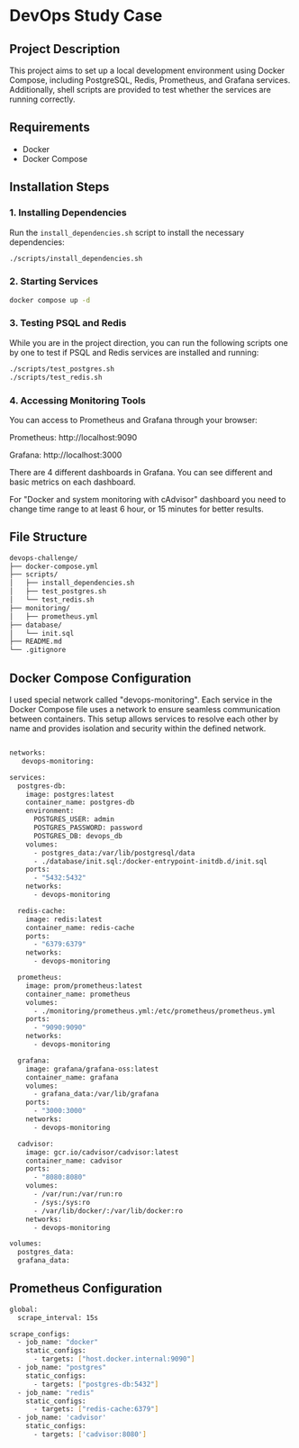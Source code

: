 # DevOps Study Case

## Project Description
This project aims to set up a local development environment using Docker Compose, including PostgreSQL, Redis, Prometheus, and Grafana services. Additionally, shell scripts are provided to test whether the services are running correctly.

## Requirements
- Docker
- Docker Compose

## Installation Steps

### 1. Installing Dependencies
Run the `install_dependencies.sh` script to install the necessary dependencies:
```bash
./scripts/install_dependencies.sh
```
### 2. Starting Services
```bash
docker compose up -d
```

### 3. Testing PSQL and Redis
While you are in the project direction, you can run the following scripts one by one to test if PSQL and Redis services are installed and running:
```bash
./scripts/test_postgres.sh
./scripts/test_redis.sh
```
### 4. Accessing Monitoring Tools 
You can access to Prometheus and Grafana through your browser: 

Prometheus: http://localhost:9090

Grafana: http://localhost:3000

There are 4 different dashboards in Grafana. You can see different and basic metrics on each dashboard. 

For "Docker and system monitoring with cAdvisor" dashboard you need to change time range to at least 6 hour, or 15 minutes for better results.

## File Structure
```bash
devops-challenge/
├── docker-compose.yml
├── scripts/
│   ├── install_dependencies.sh
│   ├── test_postgres.sh
│   └── test_redis.sh
├── monitoring/
│   ├── prometheus.yml
├── database/
│   └── init.sql
├── README.md
└── .gitignore
 ```

## Docker Compose Configuration

I used special network called "devops-monitoring". Each service in the Docker Compose file uses a network to ensure seamless communication between containers. This setup allows services to resolve each other by name and provides isolation and security within the defined network.

```bash

networks: 
   devops-monitoring:

services:
  postgres-db:
    image: postgres:latest
    container_name: postgres-db
    environment:
      POSTGRES_USER: admin
      POSTGRES_PASSWORD: password
      POSTGRES_DB: devops_db
    volumes:
      - postgres_data:/var/lib/postgresql/data
      - ./database/init.sql:/docker-entrypoint-initdb.d/init.sql
    ports:
      - "5432:5432"
    networks: 
      - devops-monitoring

  redis-cache:
    image: redis:latest
    container_name: redis-cache
    ports:
      - "6379:6379"
    networks: 
      - devops-monitoring

  prometheus:
    image: prom/prometheus:latest
    container_name: prometheus
    volumes:
      - ./monitoring/prometheus.yml:/etc/prometheus/prometheus.yml
    ports:
      - "9090:9090"
    networks: 
      - devops-monitoring

  grafana:
    image: grafana/grafana-oss:latest
    container_name: grafana
    volumes:
      - grafana_data:/var/lib/grafana
    ports:
      - "3000:3000"
    networks: 
      - devops-monitoring

  cadvisor:
    image: gcr.io/cadvisor/cadvisor:latest
    container_name: cadvisor
    ports:
      - "8080:8080"
    volumes:
      - /var/run:/var/run:ro
      - /sys:/sys:ro
      - /var/lib/docker/:/var/lib/docker:ro
    networks: 
      - devops-monitoring

volumes:
  postgres_data:
  grafana_data:
 ```

## Prometheus Configuration

```bash
global:
  scrape_interval: 15s

scrape_configs:
  - job_name: "docker"
    static_configs:
      - targets: ["host.docker.internal:9090"]
  - job_name: "postgres"
    static_configs:
      - targets: ["postgres-db:5432"]
  - job_name: "redis"
    static_configs:
      - targets: ["redis-cache:6379"] 
  - job_name: 'cadvisor'
    static_configs:
      - targets: ['cadvisor:8080']

```
